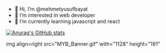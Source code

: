 - 👋 Hi, I’m @mehmetyusufbayat
- 👀 I’m interested in web developer
- 🌱 I’m currently learning javascript and react

[![Anurag's GitHub stats](https://github-readme-stats.vercel.app/api?username=mehmetyusufbayat)](https://github.com/anuraghazra/github-readme-stats)

<p>img align=right src="MYB_Banner.gif" with="1128" height="191" </p>
